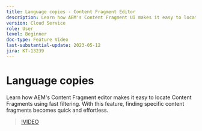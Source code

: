 ```yaml
---
title: Language copies - Content Fragment Editor 
description: Learn how AEM's Content Fragment UI makes it easy to locate Content Fragments using fast filtering. With this feature, finding specific content fragments becomes quick and effortless.
version: Cloud Service
role: User
level: Beginner
doc-type: Feature Video
last-substantial-update: 2023-05-12
jira: KT-13239
---
```


# Language copies

Learn how AEM's Content Fragment editor makes it easy to locate Content Fragments using fast filtering. With this feature, finding specific content fragments becomes quick and effortless.

>[!VIDEO](https://video.tv.adobe.com/v/3419311/?learn=on)
